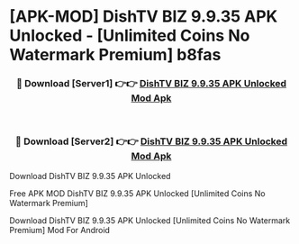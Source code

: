 # [APK-MOD] DishTV BIZ 9.9.35 APK Unlocked - [Unlimited Coins No Watermark Premium] b8fas



<div align="center">
<h3>🔴 Download [Server1] 👉👉 <a href="https://momento.my/?title=DishTV_BIZ_9.9.35_APK_Unlocked">DishTV BIZ 9.9.35 APK Unlocked Mod Apk</a></h3><br>

<h3>🔴 Download [Server2] 👉👉 <a href="https://momento.my/?title=DishTV_BIZ_9.9.35_APK_Unlocked">DishTV BIZ 9.9.35 APK Unlocked Mod Apk</a></h3>
</div>



Download DishTV BIZ 9.9.35 APK Unlocked 

Free APK MOD DishTV BIZ 9.9.35 APK Unlocked [Unlimited Coins No Watermark Premium]

Download DishTV BIZ 9.9.35 APK Unlocked [Unlimited Coins No Watermark Premium] Mod For Android
